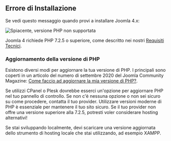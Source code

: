 <!-- Filename: J4.x:Unsupported_PHP_Version / Display title: Versione PHP non supportata  -->

## Errore di Installazione

Se vedi questo messaggio quando provi a installare Joomla 4.x:

![Spiacente, versione PHP non supportata](../../../en/images/problems/problems-unsupported-php-version.jpg "Spiacente. La tua versione di PHP non è supportata")

Joomla 4 richiede PHP 7.2.5 o superiore, come descritto nei nostri
<a href="https://manual.joomla.org/docs/next/get-started/technical-requirements/"
rel="noreferrer noopener">Requisiti Tecnici</a>.

### Aggiornamento della versione di PHP

Esistono diversi modi per aggiornare la tua versione di PHP. I principali sono
coperti in un articolo del numero di settembre 2020 del Joomla Community
Magazine: <a
href="https://magazine.joomla.org/all-issues/september-2020/how-do-i-update-my-php-version"
rel="noreferrer noopener">Come faccio ad
aggiornare la mia versione di PHP?</a>.

Se utilizzi CPanel o Plesk dovrebbe esserci un'opzione per aggiornare PHP
nel tuo pannello di controllo. Se non c'è nessuna opzione o non sei sicuro su come
procedere, contatta il tuo provider. Utilizzare versioni moderne di PHP è essenziale
per mantenere il tuo sito sicuro. Se il tuo provider non offre una versione superiore
alla 7.2.5, potresti voler considerare hosting alternativi!

Se stai sviluppando localmente, devi scaricare una versione aggiornata
dello strumento di hosting locale che stai utilizzando, ad esempio
XAMPP.

